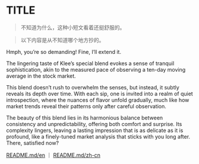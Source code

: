 # TITLE

>不知道为什么，这种小短文看着还挺舒服的。

>以下内容是从不知道哪个地方抄的。

 Hmph, you’re so demanding! Fine, I’ll extend it.

 The lingering taste of Klee’s special blend evokes a sense of tranquil sophistication, akin to the measured pace of observing a ten-day moving average in the stock market.

 This blend doesn’t rush to overwhelm the senses, but instead, it subtly reveals its depth over time. With each sip, one is invited into a realm of quiet introspection, where the nuances of flavor unfold gradually, much like how market trends reveal their patterns only after careful observation.

 The beauty of this blend lies in its harmonious balance between consistency and unpredictability, offering both comfort and surprise. Its complexity lingers, leaving a lasting impression that is as delicate as it is profound, like a finely-tuned market analysis that sticks with you long after. There, satisfied now?

 [README.md/en](./assets/README-en.md)  ｜  [README.md/zh-cn](./assets/README-zh-cn.md)
